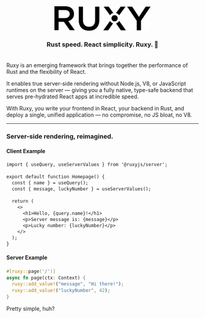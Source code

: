 <div align="center">
  <a href="https://ruxy.dev">
    <picture>
      <source media="(prefers-color-scheme: dark)" srcset="assets/logo/light/ruxy.svg">
      <img alt="Next.js logo" src="assets/logo/dark/ruxy.svg" height="64">
    </picture>
  </a>
  <div align="center">
    <h3>
      Rust speed. 
      React simplicity. 
      Ruxy. 🎉 <br /><br />
    </h3>
  </div>
</div>

Ruxy is an emerging framework that brings together the performance of Rust and the flexibility of React.

It enables true server-side rendering without Node.js, V8, or JavaScript runtimes on the server — giving you
a fully native, type-safe backend that serves pre-hydrated React apps at incredible speed.

With Ruxy, you write your frontend in React, your backend in Rust, and deploy a single,
unified application — no compromise, no JS bloat, no V8.

<hr />

### Server-side rendering, reimagined.

#### Client Example

```tsx
import { useQuery, useServerValues } from '@ruxyjs/server';

export default function Homepage() {
  const { name } = useQuery();
  const { message, luckyNumber } = useServerValues();

  return (
    <>
      <h1>Hello, {query.name}!</h1>
      <p>Server message is: {message}</p>
      <p>Lucky number: {luckyNumber}</p>
    </>
  );
}
```

#### Server Example

```rust
#[ruxy::page('/')]
async fn page(ctx: Context) {
  ruxy::add_value!("message", "Hi there!");
  ruxy::add_value!("luckyNumber", 42);
}
```

Pretty simple, huh?

